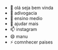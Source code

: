 - 👋 olá seja bem vinda 
- 👀 adivogacia 
- 🌱 ensino medio 
- 💞️ ajudar mais 
- 📫 instagram
- 😄 manu
- ⚡ comnhecer paises 

<!---
fermino2024/fermino2024 is a ✨ special ✨ repository because its `README.md` (this file) appears on your GitHub profile.
You can click the Preview link to take a look at your changes.
--->
